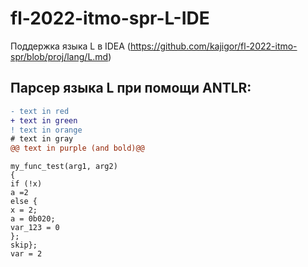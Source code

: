 # fl-2022-itmo-spr-L-IDE
Поддержка языка L в IDEA (https://github.com/kajigor/fl-2022-itmo-spr/blob/proj/lang/L.md)

## Парсер языка L при помощи ANTLR:
```diff
- text in red
+ text in green
! text in orange
# text in gray
@@ text in purple (and bold)@@
```

```
my_func_test(arg1, arg2) 
{
if (!x) 
a =2
else {
x = 2;
a = 0b020;
var_123 = 0
};
skip};
var = 2
```

